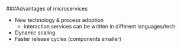 ###Advantages of microservices
* New technology & process adoption
  * interaction services can be written in different languages/tech
* Dynamic scaling
* Faster release cycles (components smaller)